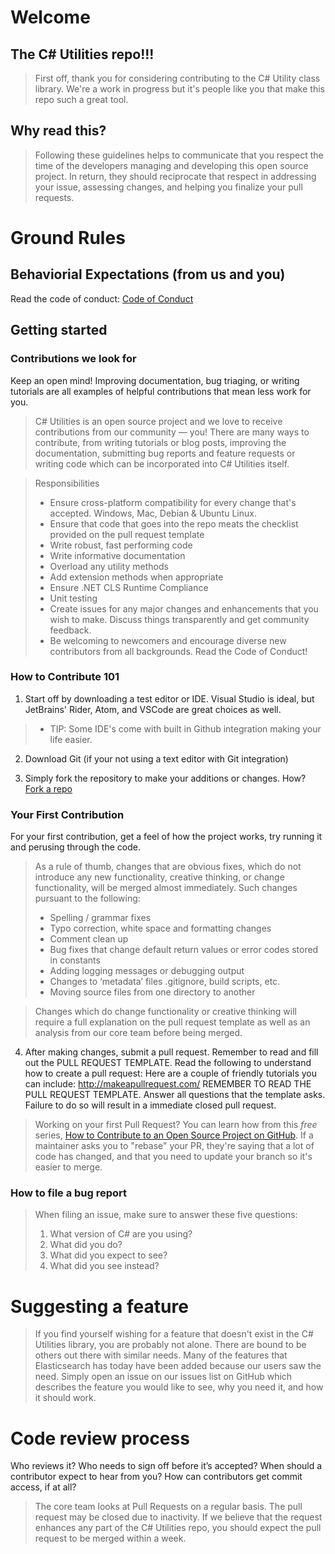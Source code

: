 # Welcome

## The C# Utilities repo!!!

>First off, thank you for considering contributing to the C# Utility class library. We're a work in progress but it's people like you that make this repo such a great tool.

## Why read this?

>Following these guidelines helps to communicate that you respect the time of the developers managing and developing this open source project. In return, they should reciprocate that respect in addressing your issue, assessing changes, and helping you finalize your pull requests.

# Ground Rules

## Behaviorial Expectations (from us and you)
Read the code of conduct: [Code of Conduct](https://github.com/manu-p-1/CSharp-Utilities/blob/master/CODE_OF_CONDUCT.md)

## Getting started

### Contributions we look for

Keep an open mind! Improving documentation, bug triaging, or writing tutorials are all examples of helpful contributions that mean less work for you.

> C# Utilities is an open source project and we love to receive contributions from our community — you! There are many ways to contribute, from writing tutorials or blog posts, improving the documentation, submitting bug reports and feature requests or writing code which can be incorporated into C# Utilities itself.

> Responsibilities
> * Ensure cross-platform compatibility for every change that's accepted. Windows, Mac, Debian & Ubuntu Linux.
> * Ensure that code that goes into the repo meats the checklist provided on the pull request template
> * Write robust, fast performing code
> * Write informative documentation
> * Overload any utility methods
> * Add extension methods when appropriate
> * Ensure .NET CLS Runtime Compliance
> * Unit testing
> * Create issues for any major changes and enhancements that you wish to make. Discuss things transparently and get community feedback.
> * Be welcoming to newcomers and encourage diverse new contributors from all backgrounds. Read the Code of Conduct!

### How to Contribute 101
1. Start off by downloading a test editor or IDE. Visual Studio is ideal, but JetBrains' Rider, Atom, and VSCode are great choices as well.
> * TIP: Some IDE's come with built in Github integration making your life easier.

2. Download Git (if your not using a text editor with Git integration)

3. Simply fork the repository to make your additions or changes. How? [Fork a repo](https://help.github.com/articles/fork-a-repo/)

### Your First Contribution
For your first contribution, get a feel of how the project works, try running it and perusing through the code.

> As a rule of thumb, changes that are obvious fixes, which do not introduce any new functionality, creative thinking, or change functionality, will be merged almost immediately. Such changes pursuant to the following:
>* Spelling / grammar fixes
>* Typo correction, white space and formatting changes
>* Comment clean up
>* Bug fixes that change default return values or error codes stored in constants
>* Adding logging messages or debugging output
>* Changes to ‘metadata’ files .gitignore, build scripts, etc.
>* Moving source files from one directory to another

> Changes which do change functionality or creative thinking will require a full explanation on the pull request template as well as an analysis from our core team before being merged.

4. After making changes, submit a pull request. Remember to read and fill out the PULL REQUEST TEMPLATE.
Read the following to understand how to create a pull request:
Here are a couple of friendly tutorials you can include: http://makeapullrequest.com/
REMEMBER TO READ THE PULL REQUEST TEMPLATE. Answer all questions that the template asks. Failure to do so will result in a immediate closed pull request.

> Working on your first Pull Request? You can learn how from this *free* series, [How to Contribute to an Open Source Project on GitHub](https://egghead.io/series/how-to-contribute-to-an-open-source-project-on-github).
> If a maintainer asks you to "rebase" your PR, they're saying that a lot of code has changed, and that you need to update your branch so it's easier to merge.

### How to file a bug report

> When filing an issue, make sure to answer these five questions:
> 1. What version of C# are you using?
> 3. What did you do?
> 4. What did you expect to see?
> 5. What did you see instead?

# Suggesting a feature
> If you find yourself wishing for a feature that doesn't exist in the C# Utilities library, you are probably not alone. There are bound to be others out there with similar needs. Many of the features that Elasticsearch has today have been added because our users saw the need. Simply open an issue on our issues list on GitHub which describes the feature you would like to see, why you need it, and how it should work.

# Code review process
Who reviews it? Who needs to sign off before it’s accepted? When should a contributor expect to hear from you? How can contributors get commit access, if at all?

> The core team looks at Pull Requests on a regular basis. The pull request may be closed due to inactivity. If we believe that the request enhances any part of the C# Utilities repo,
you should expect the pull request to be merged within a week.
